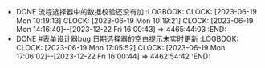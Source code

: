 - DONE 流程选择器中的数据校验还没有加
  :LOGBOOK:
  CLOCK: [2023-06-19 Mon 10:19:13]
  CLOCK: [2023-06-19 Mon 10:19:21]
  CLOCK: [2023-06-19 Mon 14:16:40]--[2023-12-22 Fri 16:00:43] =>  4465:44:03
  :END:
- DONE #表单设计器bug 日期选择器的空白提示未实时更新
  :LOGBOOK:
  CLOCK: [2023-06-19 Mon 17:05:52]
  CLOCK: [2023-06-19 Mon 17:06:02]--[2023-12-22 Fri 16:00:44] =>  4462:54:42
  :END: